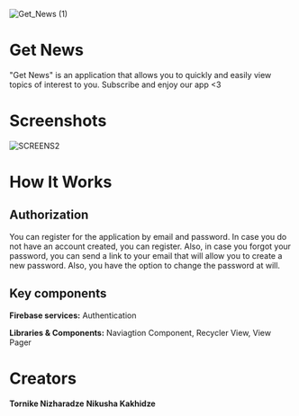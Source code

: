 ![Get_News (1)](https://user-images.githubusercontent.com/59829771/151655354-5428ca65-fa56-43cc-9d3e-06aea9178f27.png)


# Get News

"Get News" is an application that allows you to quickly and easily view topics of interest to you. Subscribe and enjoy our app <3

# Screenshots

![SCREENS2](https://user-images.githubusercontent.com/59829771/151657858-ef907f7c-f723-435f-9d75-b7ef60f4c6d3.png)


# How It Works

## Authorization

You can register for the application by email and password. In case you do not have an account created, you can register. Also, in case you forgot your password, you can send a link to your email that will allow you to create a new password. Also, you have the option to change the password at will.

## Key components

**Firebase services:** Authentication

**Libraries & Components:** Naviagtion Component, Recycler View, View Pager

# Creators

**Tornike Nizharadze** 
**Nikusha Kakhidze**
